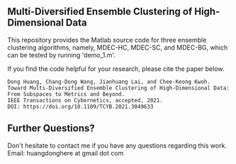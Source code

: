 ## Multi-Diversified Ensemble Clustering of High-Dimensional Data

This repository provides the Matlab source code for three ensemble clustering algorithms, namely, MDEC-HC, MDEC-SC, and MDEC-BG, which can be tested by running 'demo_1.m'.

If you find the code helpful for your research, please cite the paper below. 

```
Dong Huang, Chang-Dong Wang, Jianhuang Lai, and Chee-Keong Kwoh.
Toward Multi-Diversified Ensemble Clustering of High-Dimensional Data: From Subspaces to Metrics and Beyond.
IEEE Transactions on Cybernetics, accepted, 2021.
DOI: https://doi.org/10.1109/TCYB.2021.3049633
```

## Further Questions?

Don't hesitate to contact me if you have any questions regarding this work.   
Email: huangdonghere at gmail dot com
